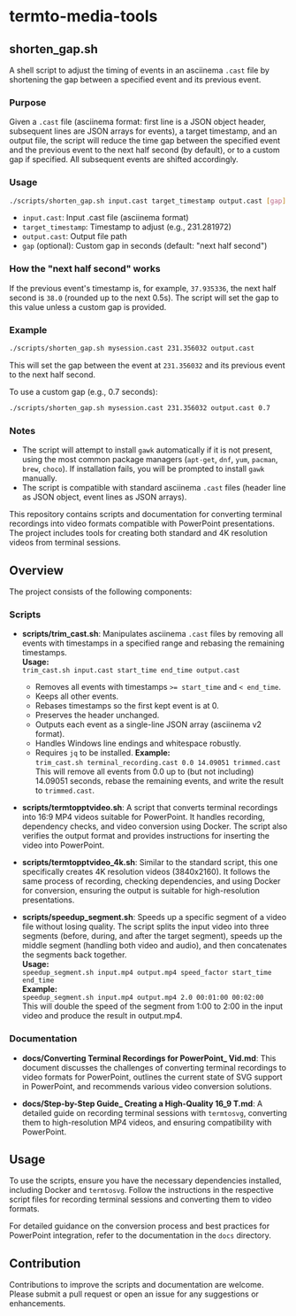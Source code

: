 # termto-media-tools

## shorten_gap.sh

A shell script to adjust the timing of events in an asciinema `.cast` file by shortening the gap between a specified event and its previous event.

### Purpose

Given a `.cast` file (asciinema format: first line is a JSON object header, subsequent lines are JSON arrays for events), a target timestamp, and an output file, the script will reduce the time gap between the specified event and the previous event to the next half second (by default), or to a custom gap if specified. All subsequent events are shifted accordingly.

### Usage

```sh
./scripts/shorten_gap.sh input.cast target_timestamp output.cast [gap]
```

- `input.cast`:         Input .cast file (asciinema format)
- `target_timestamp`:   Timestamp to adjust (e.g., 231.281972)
- `output.cast`:        Output file path
- `gap` (optional):     Custom gap in seconds (default: "next half second")

### How the "next half second" works

If the previous event's timestamp is, for example, `37.935336`, the next half second is `38.0` (rounded up to the next 0.5s). The script will set the gap to this value unless a custom gap is provided.

### Example

```sh
./scripts/shorten_gap.sh mysession.cast 231.356032 output.cast
```
This will set the gap between the event at `231.356032` and its previous event to the next half second.

To use a custom gap (e.g., 0.7 seconds):

```sh
./scripts/shorten_gap.sh mysession.cast 231.356032 output.cast 0.7
```

### Notes

- The script will attempt to install `gawk` automatically if it is not present, using the most common package managers (`apt-get`, `dnf`, `yum`, `pacman`, `brew`, `choco`). If installation fails, you will be prompted to install `gawk` manually.
- The script is compatible with standard asciinema `.cast` files (header line as JSON object, event lines as JSON arrays).

This repository contains scripts and documentation for converting terminal recordings into video formats compatible with PowerPoint presentations. The project includes tools for creating both standard and 4K resolution videos from terminal sessions.

## Overview

The project consists of the following components:

### Scripts

- **scripts/trim_cast.sh**: Manipulates asciinema `.cast` files by removing all events with timestamps in a specified range and rebasing the remaining timestamps.  
  **Usage:**  
  `trim_cast.sh input.cast start_time end_time output.cast`  
  - Removes all events with timestamps `>= start_time` and `< end_time`.
  - Keeps all other events.
  - Rebases timestamps so the first kept event is at 0.
  - Preserves the header unchanged.
  - Outputs each event as a single-line JSON array (asciinema v2 format).
  - Handles Windows line endings and whitespace robustly.
  - Requires `jq` to be installed.
  **Example:**  
  `trim_cast.sh terminal_recording.cast 0.0 14.09051 trimmed.cast`  
  This will remove all events from 0.0 up to (but not including) 14.09051 seconds, rebase the remaining events, and write the result to `trimmed.cast`.

- **scripts/termtopptvideo.sh**: A script that converts terminal recordings into 16:9 MP4 videos suitable for PowerPoint. It handles recording, dependency checks, and video conversion using Docker. The script also verifies the output format and provides instructions for inserting the video into PowerPoint.

- **scripts/termtopptvideo_4k.sh**: Similar to the standard script, this one specifically creates 4K resolution videos (3840x2160). It follows the same process of recording, checking dependencies, and using Docker for conversion, ensuring the output is suitable for high-resolution presentations.

- **scripts/speedup_segment.sh**: Speeds up a specific segment of a video file without losing quality. The script splits the input video into three segments (before, during, and after the target segment), speeds up the middle segment (handling both video and audio), and then concatenates the segments back together.  
  **Usage:**  
  `speedup_segment.sh input.mp4 output.mp4 speed_factor start_time end_time`  
  **Example:**  
  `speedup_segment.sh input.mp4 output.mp4 2.0 00:01:00 00:02:00`  
  This will double the speed of the segment from 1:00 to 2:00 in the input video and produce the result in output.mp4.

### Documentation

- **docs/Converting Terminal Recordings for PowerPoint_ Vid.md**: This document discusses the challenges of converting terminal recordings to video formats for PowerPoint, outlines the current state of SVG support in PowerPoint, and recommends various video conversion solutions.

- **docs/Step-by-Step Guide_ Creating a High-Quality 16_9 T.md**: A detailed guide on recording terminal sessions with `termtosvg`, converting them to high-resolution MP4 videos, and ensuring compatibility with PowerPoint.

## Usage

To use the scripts, ensure you have the necessary dependencies installed, including Docker and `termtosvg`. Follow the instructions in the respective script files for recording terminal sessions and converting them to video formats.

For detailed guidance on the conversion process and best practices for PowerPoint integration, refer to the documentation in the `docs` directory.

## Contribution

Contributions to improve the scripts and documentation are welcome. Please submit a pull request or open an issue for any suggestions or enhancements.
